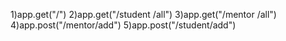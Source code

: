 1)app.get("/")
2)app.get("/student /all")
3)app.get("/mentor /all")
4)app.post("/mentor/add")
5)app.post("/student/add")
